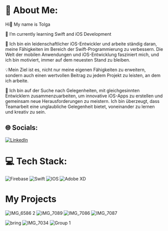 # 💫 About Me:

Hi👋 My name is Tolga 

🌱 I’m currently learning Swift and iOS Development<br>

🚀 Ich bin ein leidenschaftlicher iOS-Entwickler und arbeite ständig daran, meine Fähigkeiten im Bereich der Swift-Programmierung zu verbessern. Die Welt der mobilen Anwendungen und iOS-Entwicklung fasziniert mich, und ich bin motiviert, immer auf dem neuesten Stand zu bleiben.

💡Mein Ziel ist es, nicht nur meine eigenen Fähigkeiten zu erweitern, sondern auch einen wertvollen Beitrag zu jedem Projekt zu leisten, an dem ich arbeite.

🤝 Ich bin auf der Suche nach Gelegenheiten, mit gleichgesinnten Entwicklern zusammenzuarbeiten, um innovative iOS-Apps zu erstellen und gemeinsam neue Herausforderungen zu meistern. Ich bin überzeugt, dass Teamarbeit eine unglaubliche Gelegenheit bietet, voneinander zu lernen und kreativ zu sein.



## 🌐 Socials:
[![LinkedIn](https://img.shields.io/badge/LinkedIn-%230077B5.svg?logo=linkedin&logoColor=white)](https://linkedin.com/in//tolga-sarikaya-4b9031254/) 

# 💻 Tech Stack:
![Firebase](https://img.shields.io/badge/firebase-%23039BE5.svg?style=flat&logo=firebase) ![Swift](https://img.shields.io/badge/swift-F54A2A?style=flat&logo=swift&logoColor=white) ![IOS](https://img.shields.io/badge/IOS-%2320232a.svg?style=flat&logo=apple&logoColor=white) ![Adobe XD](https://img.shields.io/badge/Adobe%20XD-470137?style=flat&logo=Adobe%20XD&logoColor=#FF61F6) 

# My Projects
![IMG_6586 2](https://github.com/TolgaSarikayaa/TolgaSarikayaa/assets/113526329/c2d3a2b1-9965-4958-aaba-b33ea34b9f92)  ![IMG_7089](https://github.com/TolgaSarikayaa/TolgaSarikayaa/assets/113526329/f63c6c7e-f98c-4ff0-ac5d-2a9a09d77d38) ![IMG_7086](https://github.com/TolgaSarikayaa/TolgaSarikayaa/assets/113526329/52fa23f7-429c-4997-8fb4-02356520c95b) ![IMG_7087](https://github.com/TolgaSarikayaa/TolgaSarikayaa/assets/113526329/e6994a9d-a739-4bad-9253-58b9be2bd57d)

![bring](https://github.com/TolgaSarikayaa/TolgaSarikayaa/assets/113526329/d5c2e267-9d91-4040-b0fb-da82f9e86265) ![IMG_7034](https://github.com/TolgaSarikayaa/TolgaSarikayaa/assets/113526329/c76787a5-4a88-4d9f-a4d8-160eac0a4392)
![Group 1](https://github.com/Veniox/Veniox/assets/113526329/ce245fab-3961-4c7c-80b3-15aa8021c1ae)


